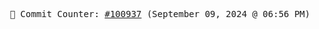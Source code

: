 <p align="center">
    <samp>
        📮 Commit Counter: <a href="https://github.com/Javascript-void0/Javascript-void0/commits/main">#100937</a> (September 09, 2024 @ 06:56 PM)
    </samp>
</p>